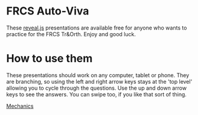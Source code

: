 # FRCS Auto-Viva
These [reveal.js](https://revealjs.com) presentations are available free for anyone who wants to practice for the FRCS Tr&Orth. Enjoy and good luck.

# How to use them
These presentations should work on any computer, tablet or phone. They are branching, so using the left and right arrow keys stays at the 'top level' allowing you to cycle through the questions. Use the up and down arrow keys to see the answers. You can swipe too, if you like that sort of thing.

[Mechanics](https://garfjeld.github.io/blob/master/FRCSdefinitions/mechanics.html)
